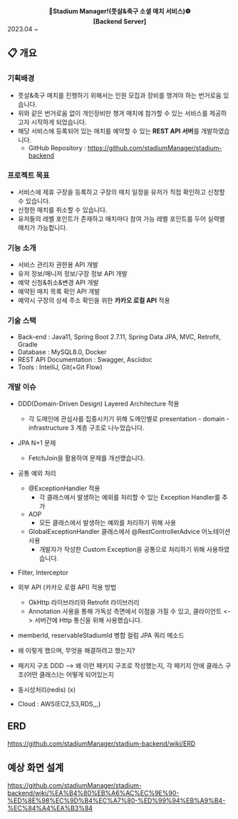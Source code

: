 **<div align="center"> :two_men_holding_hands:Stadium Manager!(풋살&축구 소셜 매치 서비스):soccer: </div>**
**<div align="center"> [Backend Server]</div>**
2023.04 ~

## :clipboard: 개요   

### 기획배경  
 - 풋살&축구 매치를 진행하기 위해서는 인원 모집과 장비를 챙겨야 하는 번거로움 있습니다.
 - 위와 같은 번거로움 없이 개인장비만 챙겨 매치에 참가할 수 있는 서비스를 제공하고자 시작하게 되었습니다.
 - 해당 서비스에 등록되어 있는 매치를 예약할 수 있는 **REST API 서버**를 개발하였습니다.  
   - GitHub Repository : https://github.com/stadiumManager/stadium-backend

### 프로젝트 목표
 - 서비스에 제휴 구장을 등록하고 구장의 매치 일정을 유저가 직접 확인하고 신청할 수 있습니다.
 - 신청한 매치를 취소할 수 있습니다.
 - 유저들의 레벨 포인트가 존재하고 매치마다 참여 가능 레벨 포인트를 두어 실력별 매치가 가능합니다.

### 기능 소개
 - 서비스 관리자 권한용 API 개발
 - 유저 정보/매니저 정보/구장 정보 API 개발
 - 예약 신청&취소&변경 API 개발
 - 예약된 매치 목록 확인 API 개발
 - 예약시 구장의 상세 주소 확인을 위한 **카카오 로컬 API** 적용

### 기술 스택
 - Back-end : Java11, Spring Boot 2.7.11, Spring Data JPA, MVC, Retrofit, Gradle
 - Database : MySQL8.0, Docker
 - REST API Documentation : Swagger, Asciidoc
 - Tools : IntelliJ, Git(+Git Flow)

### 개발 이슈  
 - DDD(Domain-Driven Design) Layered Architecture 적용
    - 각 도메인에 관심사를 집중시키기 위해 도메인별로 presentation - domain - infrastructure 3 계층 구조로 나누었습니다.
     
 - JPA N+1 문제
    - FetchJoin을 활용하여 문제를 개선했습니다. 
 - 공통 예외 처리
   - @ExceptionHandler 적용
       - 각 클래스에서 발생하는 예외를 처리할 수 있는 Exception Handler를 추가
    - AOP
       - 모든 클래스에서 발생하는 예외를 처리하기 위해 사용
    - GlobalExceptionHandler 클래스에서 @RestControllerAdvice 어노테이션 사용
       - 개발자가 작성한 Custom Exception을 공통으로 처리하기 위해 사용하였습니다.
 - Filter, Interceptor
 - 외부 API (카카오 로컬 API) 적용 방법
   - OkHttp 라이브러리와 Retrofit 라이브러리
    - Annotation 사용을 통해 가독성 측면에서 이점을 가질 수 있고, 클라이언트 <-> 서버간에 Http 통신을 위해 사용했습니다.

 - memberId, reservableStadiumId 병합 컬럼 JPA 쿼리 메소드


 - 왜 이렇게 했으며, 무엇을 해결하려고 했는지?
 - 패키지 구조 DDD --> 왜 이런 패키지 구조로 작성했는지, 각 패키지 안에 클래스 구조(어떤 클래스)는 어떻게 되어있는지
 - 동시성처리(redis) (x)
 - Cloud : AWS(EC2,S3,RDS,,,)
   



## ERD 
https://github.com/stadiumManager/stadium-backend/wiki/ERD

## 예상 화면 설계
https://github.com/stadiumManager/stadium-backend/wiki/%EA%B4%80%EB%A6%AC%EC%9E%90-%ED%8E%98%EC%9D%B4%EC%A7%80-%ED%99%94%EB%A9%B4-%EC%84%A4%EA%B3%84

